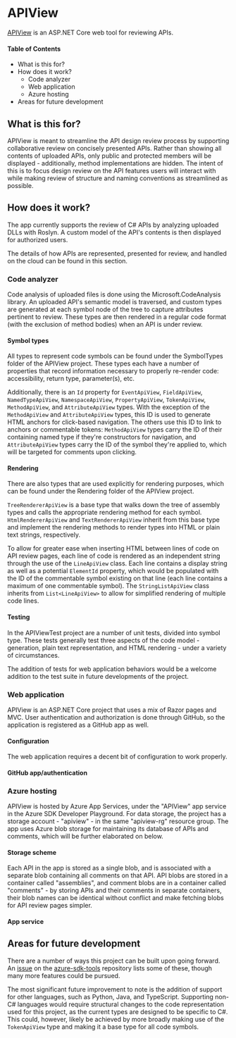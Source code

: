 # APIView

[APIView](https://apiview.azurewebsites.net) is an ASP.NET Core web tool for reviewing APIs.

#### Table of Contents
- What is this for?
- How does it work?
  - Code analyzer
  - Web application
  - Azure hosting
- Areas for future development

## What is this for?

APIView is meant to streamline the API design review process by supporting collaborative review on concisely presented APIs. Rather than showing all contents of uploaded APIs, only public and protected members will be displayed - additionally, method implementations are hidden. The intent of this is to focus design review on the API features users will interact with while making review of structure and naming conventions as streamlined as possible.

## How does it work?

The app currently supports the review of C# APIs by analyzing uploaded DLLs with Roslyn. A custom model of the API's contents is then displayed for authorized users.

The details of how APIs are represented, presented for review, and handled on the cloud can be found in this section.

### Code analyzer

Code analysis of uploaded files is done using the Microsoft.CodeAnalysis library. An uploaded API's semantic model is traversed, and custom types are generated at each symbol node of the tree to capture attributes pertinent to review. These types are then rendered in a regular code format (with the exclusion of method bodies) when an API is under review.

#### Symbol types

All types to represent code symbols can be found under the SymbolTypes folder of the APIView project. These types each have a number of properties that record information necessary to properly re-render code: accessibility, return type, parameter(s), etc. 

Additionally, there is an `Id` property for `EventApiView`, `FieldApiView`, `NamedTypeApiView`, `NamespaceApiView`, `PropertyApiView`, `TokenApiView`, `MethodApiView`, and `AttributeApiView` types. With the exception of the `MethodApiView` and `AttributeApiView` types, this ID is used to generate HTML anchors for click-based navigation. The others use this ID to link to anchors or commentable tokens: `MethodApiView` types carry the ID of their containing named type if they're constructors for navigation, and `AttributeApiView` types carry the ID of the symbol they're applied to, which will be targeted for comments upon clicking.

#### Rendering

There are also types that are used explicitly for rendering purposes, which can be found under the Rendering folder of the APIView project.

`TreeRendererApiView` is a base type that walks down the tree of assembly types and calls the appropriate rendering method for each symbol. `HtmlRendererApiView` and `TextRendererApiView` inherit from this base type and implement the rendering methods to render types into HTML or plain text strings, respectively.

To allow for greater ease when inserting HTML between lines of code on API review pages, each line of code is rendered as an independent string through the use of the `LineApiView` class. Each line contains a display string as well as a potential `ElementId` property, which would be populated with the ID of the commentable symbol existing on that line (each line contains a maximum of one commentable symbol). The `StringListApiView` class inherits from `List<LineApiView>` to allow for simplified rendering of multiple code lines.

#### Testing

In the APIViewTest project are a number of unit tests, divided into symbol type. These tests generally test three aspects of the code model - generation, plain text representation, and HTML rendering - under a variety of circumstances.

The addition of tests for web application behaviors would be a welcome addition to the test suite in future developments of the project.

### Web application

APIView is an ASP.NET Core project that uses a mix of Razor pages and MVC. User authentication and authorization is done through GitHub, so the application is registered as a GitHub app as well.

#### Configuration

The web application requires a decent bit of configuration to work properly. 

#### GitHub app/authentication

### Azure hosting

APIView is hosted by Azure App Services, under the "APIView" app service in the Azure SDK Developer Playground. For data storage, the project has a storage account - "apiview" - in the same "apiview-rg" resource group. The app uses Azure blob storage for maintaining its database of APIs and comments, which will be further elaborated on below.

#### Storage scheme

Each API in the app is stored as a single blob, and is associated with a separate blob containing all comments on that API. API blobs are stored in a container called "assemblies", and comment blobs are in a container called "comments" - by storing APIs and their comments in separate containers, their blob names can be identical without conflict and make fetching blobs for API review pages simpler.

#### App service

## Areas for future development

There are a number of ways this project can be built upon going forward. An [issue](https://github.com/Azure/azure-sdk-tools/issues/65) on the [azure-sdk-tools](https://github.com/Azure/azure-sdk-tools) repository lists some of these, though many more features could be pursued.

The most significant future improvement to note is the addition of support for other languages, such as Python, Java, and TypeScript. Supporting non-C# languages would require structural changes to the code representation used for this project, as the current types are designed to be specific to C#. This could, however, likely be achieved by more broadly making use of the `TokenApiView` type and making it a base type for all code symbols.
